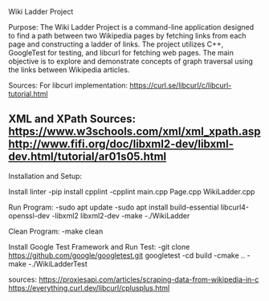 Wiki Ladder Project

Purpose:
The Wiki Ladder Project is a command-line application designed to find a path between two Wikipedia pages by fetching links from each page and constructing a ladder of links. The project utilizes C++, GoogleTest for testing, and libcurl for fetching web pages. The main objective is to explore and demonstrate concepts of graph traversal using the links between Wikipedia articles.

Sources:
For libcurl implementation: 
https://curl.se/libcurl/c/libcurl-tutorial.html

XML and XPath Sources: 
https://www.w3schools.com/xml/xml_xpath.asp
http://www.fifi.org/doc/libxml2-dev/libxml-dev.html/tutorial/ar01s05.html
----------------------------------------------------------

Installation and Setup:

Install linter
-pip install cpplint
-cpplint main.cpp Page.cpp WikiLadder.cpp

Run Program: 
-sudo apt update
-sudo apt install build-essential libcurl4-openssl-dev -libxml2 libxml2-dev
-make
-./WikiLadder

Clean Program:
-make clean

Install Google Test Framework and Run Test:
-git clone https://github.com/google/googletest.git googletest
-cd build
-cmake ..
-make
-./WikiLadderTest


sources: https://proxiesapi.com/articles/scraping-data-from-wikipedia-in-c
https://everything.curl.dev/libcurl/cplusplus.html 

